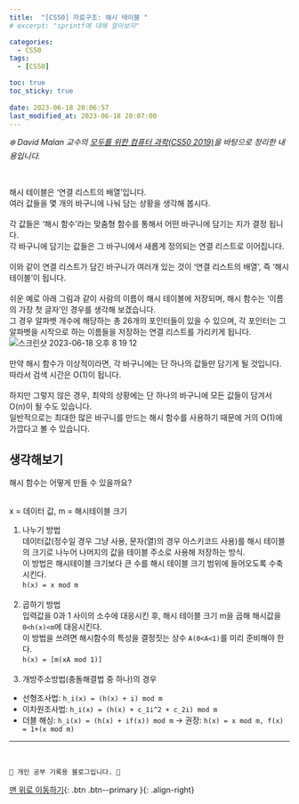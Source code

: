 ```yaml
---
title:  "[CS50] 자료구조: 해시 테이블 "
# excerpt: "sprintf에 대해 알아보자"

categories:
  - CS50
tags:
  - [CS50]

toc: true
toc_sticky: true
 
date: 2023-06-18 20:06:57
last_modified_at: 2023-06-18 20:07:00
---
```



_❄️ David Malan 교수의 [모두를 위한 컴퓨터 과학(CS50 2019)](https://www.boostcourse.org/cs112/lecture/119003?isDesc=false)을 바탕으로 정리한 내용입니다._

<br>

해시 테이블은 ‘연결 리스트의 배열’입니다. <br>
여러 값들을 몇 개의 바구니에 나눠 담는 상황을 생각해 봅시다.<br><br>
각 값들은 ‘해시 함수’라는 맞춤형 함수를 통해서 어떤 바구니에 담기는 지가 결정 됩니다.<br>
각 바구니에 담기는 값들은 그 바구니에서 새롭게 정의되는 연결 리스트로 이어집니다.<br><br>
이와 같이 연결 리스트가 담긴 바구니가 여러개 있는 것이 ‘연결 리스트의 배열’, 즉 ‘해시 테이블’이 됩니다.<br><br>
쉬운 예로 아래 그림과 같이 사람의 이름이 해시 테이블에 저장되며, 해시 함수는 ‘이름의 가장 첫 글자’인 경우를 생각해 보겠습니다.<br>
그 경우 알파벳 개수에 해당하는 총 26개의 포인터들이 있을 수 있으며, 각 포인터는 그 알파벳을 시작으로 하는 이름들을 저장하는 연결 리스트를 가리키게 됩니다.<br>
![스크린샷 2023-06-18 오후 8 19 12](https://github.com/minju412/jenkins-test/assets/59405576/9c5cb0bb-b7a6-48ee-895e-b64a0e673429)<br><br>
만약 해시 함수가 이상적이라면, 각 바구니에는 단 하나의 값들만 담기게 될 것입니다.<br>
따라서 검색 시간은 O(1)이 됩니다.<br><br>
하지만 그렇지 않은 경우, 최악의 상황에는 단 하나의 바구니에 모든 값들이 담겨서 O(n)이 될 수도 있습니다.<br>
일반적으로는 최대한 많은 바구니를 만드는 해시 함수를 사용하기 때문에 거의 O(1)에 가깝다고 볼 수 있습니다.

## 생각해보기
해시 함수는 어떻게 만들 수 있을까요?<br><br>

x = 데이터 값, m = 해시테이블 크기 

1. 나누기 방법<br>
데이터값(정수일 경우 그냥 사용, 문자(열)의 경우 아스키코드 사용)를 해시 테이블의 크기로 나누어 나머지의 값을 테이블 주소로 사용해 저장하는 방식. <br>
이 방법은 해시테이블 크기보다 큰 수를 해시 테이블 크기 범위에 들어오도록 수축시킨다.<br>
`h(x) = x mod m`<br><br>
2. 곱하기 방법<br>
입력값을 0과 1 사이의 소수에 대응시킨 후, 해시 테이블 크기 m을 곱해 해시값을 `0<h(x)<m`에 대응시킨다. <br>
이 방법을 쓰려면 해시함수의 특성을 결정짓는 상수 `A(0<A<1)`를 미리 준비해야 한다.<br>
`h(x) = [m(xA mod 1)]`<br><br>
3. 개방주소방법(충돌해결법 중 하나)의 경우
- 선형조사법: `h_i(x) = (h(x) + i) mod m`
- 이차원조사법: `h_i(x) = (h(x) + c_1i^2 + c_2i) mod m`
- 더블 해싱: `h_i(x) = (h(x) + if(x)) mod m` -> 권장: `h(x) = x mod m, f(x) = 1+(x mod m)`









***
<br>


    💛 개인 공부 기록용 블로그입니다. 👻

[맨 위로 이동하기](#){: .btn .btn--primary }{: .align-right}